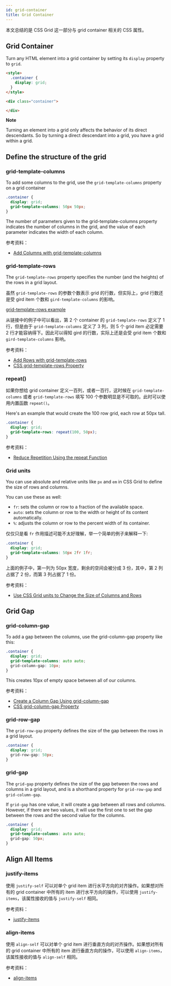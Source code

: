 ```yaml
---
id: grid-container
title: Grid Container
---
```


本文总结的是 CSS Grid 这一部分与 grid container 相关的 CSS 属性。

## Grid Container

Turn any HTML element into a grid container by setting its `display` property to `grid`.

```html
<style>
  .container {
    display: grid;
  }
</style>

<div class="container">

</div>
```

**Note**

Turning an element into a grid only affects the behavior of its direct descendants. So by turning a direct descendant into a grid, you have a grid within a grid.

## Define the structure of the grid

### grid-template-columns

To add some columns to the grid, use the `grid-template-columns` property on a grid container

```css
.container {
  display: grid;
  grid-template-columns: 50px 50px;
}
```

The number of parameters given to the grid-template-columns property indicates the number of columns in the grid, and the value of each parameter indicates the width of each column.

参考资料：

- [Add Columns with grid-template-columns](https://learn.freecodecamp.org/responsive-web-design/css-grid/add-columns-with-grid-template-columns/)


### grid-template-rows

The `grid-template-rows` property specifies the number (and the heights) of the rows in a grid layout.

虽然 `grid-template-rows` 的参数个数表示 grid 的行数，但实际上，grid 行数还是受 gird item 个数和 `gird-template-columns` 的影响。

[grid-template-rows example](https://codepen.io/luohuidong/pen/YRGENq)

从链接中的例子中可以看出，第 2 个 container 的 `grid-template-rows` 定义了 1 行，但是由于 `grid-template-columns` 定义了 3 列，则 5 个 grid item 必定需要 2 行才能容纳得下。因此可以得知 gird 的行数，实际上还是会受 grid item 个数和 `gird-template-columns` 影响。

参考资料：

- [Add Rows with grid-template-rows](https://learn.freecodecamp.org/responsive-web-design/css-grid/add-rows-with-grid-template-rows)
- [CSS grid-template-rows Property](https://www.w3schools.com/cssref/pr_grid-template-rows.asp)

### repeat()

如果你想给 grid container 定义一百列，或者一百行，这时候在 `grid-template-columns` 或者 `grid-template-rows` 填写 100 个参数明显是不可取的。此时可以使用内置函数 `repeat()`。

Here's an example that would create the 100 row grid, each row at 50px tall.

```css
.container {
  display: grid;
  grid-template-rows: repeat(100, 50px);
}
```

参考资料：

- [Reduce Repetition Using the repeat Function](https://learn.freecodecamp.org/responsive-web-design/css-grid/reduce-repetition-using-the-repeat-function/)

### Grid units

You can use absolute and relative units like `px` and `em` in CSS Grid to define the size of rows and columns.

You can use these as well:

- `fr`: sets the column or row to a fraction of the available space.
- `auto`: sets the column or row to the width or height of its content automatically.
- `%`: adjusts the column or row to the percent width of its container.

仅仅只是看 `fr` 作用描述可能不太好理解，举一个简单的例子来解释一下:

```css
.container {
  display: grid;
  grid-template-columns: 50px 2fr 1fr;
}
```

上面的例子中，第一列为 50px 宽度，剩余的空间会被分成 3 份，其中，第 2 列占据了 2 份，而第 3 列占据了 1 份。

参考资料：

- [Use CSS Grid units to Change the Size of Columns and Rows](https://learn.freecodecamp.org/responsive-web-design/css-grid/use-css-grid-units-to-change-the-size-of-columns-and-rows/)

## Grid Gap

### grid-column-gap

To add a gap between the columns, use the grid-column-gap property like this:

```css
.container {
  display: grid;
  grid-template-columns: auto auto;
  grid-column-gap: 10px;
}
```

This creates 10px of empty space between all of our columns.

参考资料：

- [Create a Column Gap Using grid-column-gap](https://learn.freecodecamp.org/responsive-web-design/css-grid/create-a-column-gap-using-grid-column-gap/)
- [CSS grid-column-gap Property](https://www.w3schools.com/cssref/pr_grid-column-gap.asp)

### grid-row-gap

The `grid-row-gap` property defines the size of the gap between the rows in a grid layout.

```css
.container {
  display: grid;
  grid-row-gap: 50px;
}
```

### grid-gap

The `grid-gap` property defines the size of the gap between the rows and columns in a grid layout, and is a shorthand property for `grid-row-gap` and `grid-column-gap`.

If `grid-gap` has one value, it will create a gap between all rows and columns. However, if there are two values, it will use the first one to set the gap between the rows and the second value for the columns.

```css
.container {
  display: grid;
  grid-template-columns: auto auto;
  grid-gap: 50px;
}
```

## Align All Items

### justify-items

使用 `justify-self` 可以对单个 grid item 进行水平方向的对齐操作。如果想对所有的 grid container 中所有的 item 进行水平方向的操作，可以使用 `justify-items`，该属性接收的值与 `justify-self` 相同。

参考资料：

- [justify-items](https://developer.mozilla.org/en-US/docs/Web/CSS/justify-items)

### align-items

使用 `align-self` 可以对单个 grid item 进行垂直方向的对齐操作。如果想对所有的 grid container 中所有的 item 进行垂直方向的操作，可以使用 `align-items`，该属性接收的值与 `align-self` 相同。

参考资料：

- [align-items](https://developer.mozilla.org/en-US/docs/Web/CSS/align-items)
